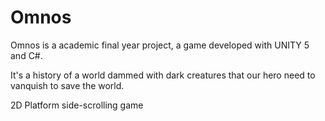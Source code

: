 # Omnos

Omnos is a academic final year project, a game developed with UNITY 5 and C#.

It's a history of a world dammed with dark creatures that our hero need to vanquish to save the world.

2D Platform side-scrolling game